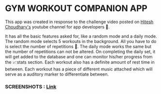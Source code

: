 # GYM WORKOUT COMPANION APP

This app was created in response to the challenge video posted on <a href="https://www.youtube.com/watch?v=VFrKjhcTAzE">Hitesh Choudhary's</a> youtube channel for app developers 📱.

It has all the basic features asked for, like a random mode and a daily mode. The random mode selects 5 workouts in the background. All you have to do is select the number of repetitions 💪. The daily mode works the same but the number of repetitions can not be altered.
On completing the daily set, it will get added to the database and one can monitor his/her progress from the 📈stats section.
Each workout also has a definite amount of rest time in between. Each workout has a piece of different music attached which will serve as a auditory marker to differentiate between.


### SCREENSHOTS : <a href="https://github.com/partha2000/Workout-App/tree/master/screenshots">Link</a>
